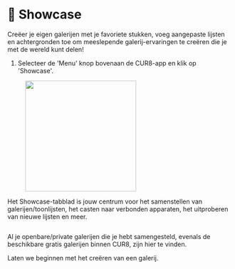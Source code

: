# 🎇 Showcase

Creëer je eigen galerijen met je favoriete stukken, voeg aangepaste lijsten en achtergronden toe om meeslepende galerij-ervaringen te creëren die je met de wereld kunt delen!

1. Selecteer de 'Menu' knop bovenaan de CUR8-app en klik op 'Showcase'.

<figure><img src="../../.gitbook/assets/Screenshot 2025-01-13 at 13.25.10.png" alt="" width="249"><figcaption></figcaption></figure>

Het Showcase-tabblad is jouw centrum voor het samenstellen van galerijen/toonlijsten, het casten naar verbonden apparaten, het uitproberen van nieuwe lijsten en meer.

<figure><img src="../../.gitbook/assets/Screenshot 2025-01-03 at 10.50.08.png" alt=""><figcaption></figcaption></figure>

Al je openbare/private galerijen die je hebt samengesteld, evenals de beschikbare gratis galerijen binnen CUR8, zijn hier te vinden.

Laten we beginnen met het creëren van een galerij.